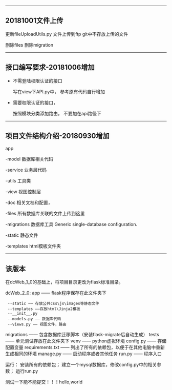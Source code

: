 --------
## 20181001文件上传

更新fileUploadUtils.py
文件上传到ftp
git中不存放上传的文件

删除files
删除migration

--------
## 接口编写要求-20181006增加

- 不需登陆权限认证的接口

  写在view下API.py中，
  参考原有代码自行增加



- 需要权限认证的接口，

    按照模块分类添加路由，
    不要加在api路径下

 

--------
## 项目文件结构介绍-20180930增加


app

-model
数据库相关代码

-service
业务层代码

-utils
工具类

-view
视图控制层

-doc
相关文档和配置，

-files
所有数据库关联的文件上传到这里

-migrations
数据库工具
Generic single-database configuration.

-static
静态文件

-templates
html模板文件夹


----
## 该版本
在dcWeb_1_0的基础上，将项目目录更改为flask标准目录。

dcWeb_2_0:
app —— flask程序保存在此文件夹下

     --static —— 存放公共css\js\images等静态文件
     --templates ——存放html\Jinja2模板
     --__init__.py
     --models.py —— 数据库代码
     --views.py —— 视图文件，路由
migrations —— 包含数据库迁移脚本（安装flask-migrate后自动生成）
tests —— 单元测试存放在此文件夹下
venv —— python虚拟环境
config.py —— 存储配置变量
requirements.txt —— 列出了所有的依赖包，以便于在其他电脑中重新生成相同的环境
manage.py —— 启动程序或者其他任务
run.py —— 程序入口

运行：
安装所有的依赖包；
建立一个mysql数据库，修改config.py中的相关参数；
运行run.py

测试一下能不能提交！！！hello,world

